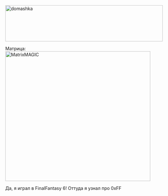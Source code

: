 <img width="496" height="114" alt="domashka" src="https://github.com/user-attachments/assets/83d46193-f023-426f-9d09-b23786e30c58" />

Матрица:
<img width="457" height="409" alt="MatrixMAGIC" src="https://github.com/user-attachments/assets/a88ae494-700c-4d6f-a063-161865c7ddbf" />


Да, я играл в FinalFantasy 6! Оттуда я узнал про 0xFF
